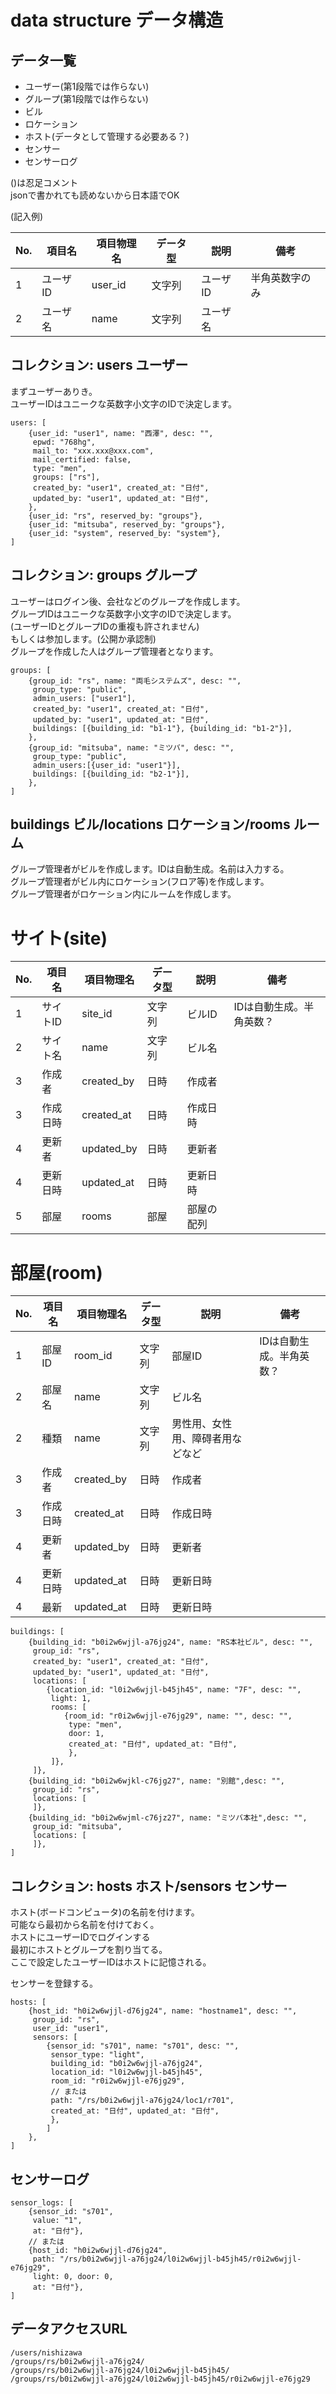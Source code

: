 # data structure データ構造

## データ一覧

 * ユーザー(第1段階では作らない)
 * グループ(第1段階では作らない)
 * ビル
  * ロケーション
 * ホスト(データとして管理する必要ある？)
  * センサー
 * センサーログ

()は忍足コメント  
jsonで書かれても読めないから日本語でOK

(記入例) 

| No. | 項目名 | 項目物理名 | データ型 | 説明 | 備考 |
| ------------- | ------------- | ------------- | ------------- | ------------- | ------------- |
| 1 | ユーザID | user_id | 文字列 | ユーザID | 半角英数字のみ |
| 2 | ユーザ名 | name | 文字列 | ユーザ名 |  |

## コレクション: users ユーザー

まずユーザーありき。<br/>
ユーザーIDはユニークな英数字小文字のIDで決定します。

```
users: [
	{user_id: "user1", name: "西澤", desc: "",
	 epwd: "768hg",
	 mail_to: "xxx.xxx@xxx.com",
	 mail_certified: false,
	 type: "men",
	 groups: ["rs"],
	 created_by: "user1", created_at: "日付",
	 updated_by: "user1", updated_at: "日付",
	},
	{user_id: "rs", reserved_by: "groups"},
	{user_id: "mitsuba", reserved_by: "groups"},
	{user_id: "system", reserved_by: "system"},
]
```

## コレクション: groups グループ

ユーザーはログイン後、会社などのグループを作成します。<br/>
グループIDはユニークな英数字小文字のIDで決定します。<br/>
(ユーザーIDとグループIDの重複も許されません)<br/>
もしくは参加します。(公開か承認制)<br/>
グループを作成した人はグループ管理者となります。

```
groups: [
	{group_id: "rs", name: "両毛システムズ", desc: "",
	 group_type: "public",
	 admin_users: ["user1"],
	 created_by: "user1", created_at: "日付",
	 updated_by: "user1", updated_at: "日付",
	 buildings: [{building_id: "b1-1"}, {building_id: "b1-2"}],
	},
	{group_id: "mitsuba", name: "ミツバ", desc: "",
	 group_type: "public",
	 admin_users:[{user_id: "user1"}],
	 buildings: [{building_id: "b2-1"}],
	},
]
```

## buildings ビル/locations ロケーション/rooms ルーム

グループ管理者がビルを作成します。IDは自動生成。名前は入力する。<br/>
グループ管理者がビル内にロケーション(フロア等)を作成します。<br/>
グループ管理者がロケーション内にルームを作成します。

# サイト(site)

| No. | 項目名 | 項目物理名 | データ型 | 説明 | 備考 |
| ------------- | ------------- | ------------- | ------------- | ------------- | ------------- |
| 1 | サイトID | site_id | 文字列 | ビルID | IDは自動生成。半角英数？ |
| 2 | サイト名 | name | 文字列 | ビル名 |  |
| 3 | 作成者 | created_by | 日時 | 作成者 |  |
| 3 | 作成日時 | created_at | 日時 | 作成日時 |  |
| 4 | 更新者 | updated_by | 日時 | 更新者 |  |
| 4 | 更新日時 | updated_at | 日時 | 更新日時 |  |
| 5 | 部屋 | rooms | 部屋 | 部屋の配列 |  |

# 部屋(room)

| No. | 項目名 | 項目物理名 | データ型 | 説明 | 備考 |
| ------------- | ------------- | ------------- | ------------- | ------------- | ------------- |
| 1 | 部屋ID | room_id | 文字列 | 部屋ID | IDは自動生成。半角英数？ |
| 2 | 部屋名 | name | 文字列 | ビル名 |  |
| 2 | 種類 | name | 文字列 | 男性用、女性用、障碍者用などなど |  |
| 3 | 作成者 | created_by | 日時 | 作成者 |  |
| 3 | 作成日時 | created_at | 日時 | 作成日時 |  |
| 4 | 更新者 | updated_by | 日時 | 更新者 |  |
| 4 | 更新日時 | updated_at | 日時 | 更新日時 |  |
| 4 | 最新 | updated_at | 日時 | 更新日時 |  |


```
buildings: [
	{building_id: "b0i2w6wjjl-a76jg24", name: "RS本社ビル", desc: "",
	 group_id: "rs",
	 created_by: "user1", created_at: "日付",
	 updated_by: "user1", updated_at: "日付",
	 locations: [
		{location_id: "l0i2w6wjjl-b45jh45", name: "7F", desc: "",
		 light: 1,
		 rooms: [
			{room_id: "r0i2w6wjjl-e76jg29", name: "", desc: "",
			 type: "men",
			 door: 1,
			 created_at: "日付", updated_at: "日付",
			 },
		 ]},
	 ]},
	{building_id: "b0i2w6wjkl-c76jg27", name: "別館",desc: "",
	 group_id: "rs",
	 locations: [
	 ]},
	{building_id: "b0i2w6wjml-c76jz27", name: "ミツバ本社",desc: "",
	 group_id: "mitsuba",
	 locations: [
	 ]},
]
```

## コレクション: hosts ホスト/sensors センサー

ホスト(ボードコンピュータ)の名前を付けます。<br/>
可能なら最初から名前を付けておく。<br/>
ホストにユーザーIDでログインする<br/>
最初にホストとグループを割り当てる。<br/>
ここで設定したユーザーIDはホストに記憶される。

センサーを登録する。

```
hosts: [
	{host_id: "h0i2w6wjjl-d76jg24", name: "hostname1", desc: "",
	 group_id: "rs",
	 user_id: "user1",
	 sensors: [
		{sensor_id: "s701", name: "s701", desc: "",
		 sensor_type: "light",
		 building_id: "b0i2w6wjjl-a76jg24",
		 location_id: "l0i2w6wjjl-b45jh45",
		 room_id: "r0i2w6wjjl-e76jg29",
		 // または
		 path: "/rs/b0i2w6wjjl-a76jg24/loc1/r701",
		 created_at: "日付", updated_at: "日付",
		 },
		]
	},
]
```

## センサーログ

```
sensor_logs: [
	{sensor_id: "s701",
	 value: "1",
	 at: "日付"},
	// または
	{host_id: "h0i2w6wjjl-d76jg24",
	 path: "/rs/b0i2w6wjjl-a76jg24/l0i2w6wjjl-b45jh45/r0i2w6wjjl-e76jg29",
	 light: 0, door: 0,
	 at: "日付"},
]
```

## データアクセスURL

```
/users/nishizawa
/groups/rs/b0i2w6wjjl-a76jg24/
/groups/rs/b0i2w6wjjl-a76jg24/l0i2w6wjjl-b45jh45/
/groups/rs/b0i2w6wjjl-a76jg24/l0i2w6wjjl-b45jh45/r0i2w6wjjl-e76jg29
```


